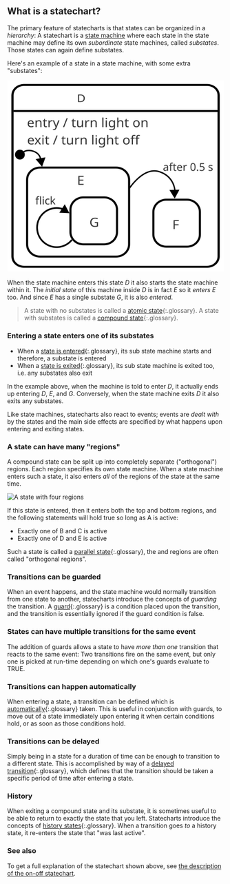 ## What is a statechart?

The primary feature of statecharts is that states can be organized in a _hierarchy_:  A statechart is a [state machine](what-is-a-state-machine.html) where each state in the state machine may define its own _subordinate_ state machines, called _substates_.  Those states can again define substates.

Here's an example of a state in a state machine, with some extra "substates":

![A state with some substates](on-off-delayed-exit-1-zoomed.svg)

When the state machine enters this state _D_ it also starts the state machine within it.  The _initial state_ of this machine inside _D_ is in fact _E_ so it _enters_ _E_ too.  And since _E_ has a single substate _G_, it is also _entered_.

> A state with no substates is called a [atomic state](glossary/atomic-state.html){:.glossary}.  A state with substates is called a [compound state](glossary/compound-state.html){:.glossary}.

### Entering a state enters one of its substates

- When a [state is entered](glossary/entry.html){:.glossary}, its sub state machine starts and therefore, a substate is entered
- When a [state is exited](glossary/exit.html){:.glossary}, its sub state machine is exited too, i.e. any substates also exit

In the example above, when the machine is told to enter _D_, it actually ends up entering _D_, _E_, and _G_.  Conversely, when the state machine exits _D_ it also exits any substates.

Like state machines, statecharts also react to events; events are _dealt with_ by the states and the main side effects are specified by what happens upon entering and exiting states.

### A state can have many "regions"

A compound state can be split up into completely separate ("orthogonal") regions.  Each region specifies its own state machine.  When a state machine enters such a state, it also enters _all_ of the regions of the state at the same time.

![A state with four regions](glossary/parallel.svg)

If this state is entered, then it enters both the top and bottom regions, and the following statements will hold true so long as A is active:

* Exactly one of B and C is active
* Exactly one of D and E is active 

Such a state is called a [parallel state](glossary/parallel-state.html){:.glossary}, the and regions are often called "orthogonal regions".

### Transitions can be guarded

When an event happens, and the state machine would normally transition from one state to another, statecharts introduce the concepts of _guarding_ the transition.  A [guard](glossary/guard.html){:.glossary} is a condition placed upon the transition, and the transition is essentially ignored if the guard condition is false.

### States can have multiple transitions for the same event

The addition of guards allows a state to have _more than one_ transition that reacts to the same event:  Two transitions fire on the same event, but only one is picked at run-time depending on which one's guards evaluate to TRUE.

### Transitions can happen automatically

When entering a state, a transition can be defined which is [automatically](glossary/automatic-transition.html){:.glossary} taken.  This is useful in conjunction with guards, to move out of a state immediately upon entering it when certain conditions hold, or as soon as those conditions hold.

### Transitions can be delayed

Simply being in a state for a duration of time can be enough to transition to a different state.  This is accomplished by way of a [delayed transition](glossary/delayed-transition.html){:.glossary}, which defines that the transition should be taken a specific period of time after entering a state.

### History 

When exiting a compound state and its substate, it is sometimes useful to be able to return to exactly the state that you left.  Statecharts introduce the concepts of [history states](glossary/history.html){:.glossary}.  When a transition goes _to_ a history state, it re-enters the state that "was last active".


### See also

To get a full explanation of the statechart shown above, see [the description of the on-off statechart](on-off-statechart.html).
